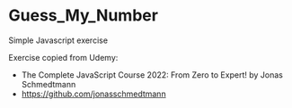 # Guess_My_Number
Simple Javascript exercise

Exercise copied from Udemy:
- The Complete JavaScript Course 2022: From Zero to Expert! by Jonas Schmedtmann
- https://github.com/jonasschmedtmann
